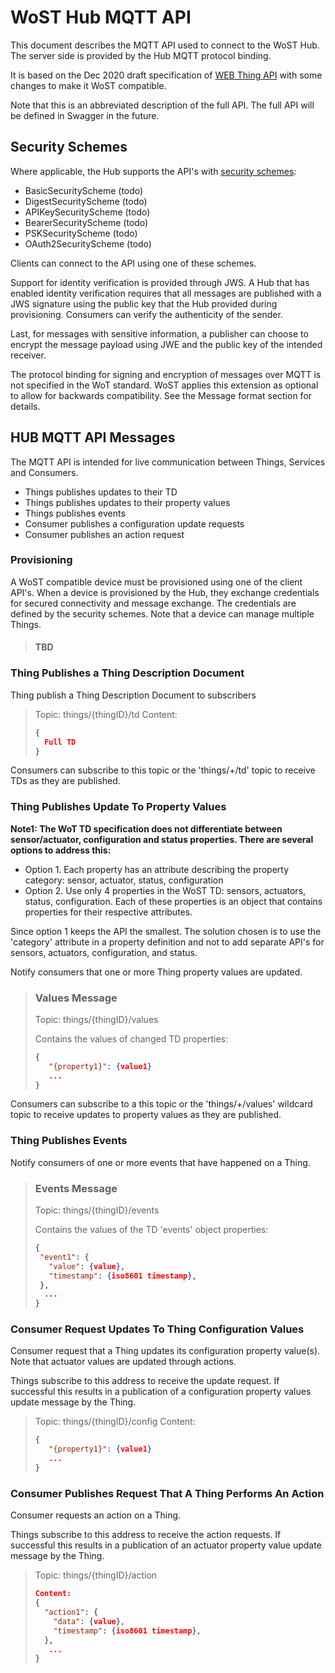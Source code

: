 
# WoST Hub MQTT API

This document describes the MQTT API used to connect to the WoST Hub. The server side is provided by the Hub MQTT protocol binding.

It is based on the Dec 2020 draft specification of [WEB Thing API](https://webthings.io/api/) with some changes to make it WoST compatible.

Note that this is an abbreviated description of the full API. The full API will be defined in Swagger in the future.

## Security Schemes

Where applicable, the Hub supports the API's with [security schemes](https://www.w3.org/TR/wot-thing-description/): 
* BasicSecurityScheme   (todo)
* DigestSecurityScheme  (todo)
* APIKeySecurityScheme  (todo)
* BearerSecurityScheme  (todo)
* PSKSecurityScheme     (todo)
* OAuth2SecurityScheme  (todo)

Clients can connect to the API using one of these schemes. 

Support for identity verification is provided through JWS. A Hub that has enabled identity verification requires that all messages are published with a JWS signature using the public key that the Hub provided during provisioning. Consumers can verify the authenticity of the sender.

Last, for messages with sensitive information, a publisher can choose to encrypt the message payload using JWE and the public key of the intended receiver. 

The protocol binding for signing and encryption of messages over MQTT is not specified in the WoT standard. WoST applies this extension as optional to allow for backwards compatibility. See the Message format section for details.

## HUB MQTT API Messages 

The MQTT API is intended for live communication between Things, Services and Consumers. 

* Things publishes updates to their TD 
* Things publishes updates to their property values 
* Things publishes events
* Consumer publishes a configuration update requests
* Consumer publishes an action request

### Provisioning

A WoST compatible device must be provisioned using one of the client API's. When a device is provisioned by the Hub, they exchange credentials for secured connectivity and message exchange. The credentials are defined by the security schemes. Note that a device can manage multiple Things.


> #### TBD


### Thing Publishes a Thing Description Document

Thing publish a Thing Description Document to subscribers

> Topic: things/{thingID}/td
> Content: 
> ```json
> {
>   Full TD
> }
>```

Consumers can subscribe to this topic or the 'things/+/td' topic to receive TDs as they are published.


### Thing Publishes Update To Property Values

**Note1: The WoT TD specification does not differentiate between sensor/actuator, configuration and status properties. There are several options to address this:**
* Option 1. Each property has an attribute describing the property category: sensor, actuator, status, configuration
* Option 2. Use only 4 properties in the WoST TD: sensors, actuators, status, configuration. Each of these properties is an object that contains properties for their respective attributes.

Since option 1 keeps the API the smallest. The solution chosen is to use the 'category' attribute in a property definition and not to add separate API's for sensors, actuators, configuration, and status.

Notify consumers that one or more Thing property values are updated. 

> ### Values Message
> Topic: things/{thingID}/values
> 
> Contains the values of changed TD properties:
> ```json
> {
>    "{property1}": {value1}
>    ...
> }
>```

Consumers can subscribe to a this topic or the 'things/+/values' wildcard topic to receive updates to property values as they are published.

### Thing Publishes Events

Notify consumers of one or more events that have happened on a Thing.

> ### Events Message
> Topic: things/{thingID}/events
> 
> Contains the values of the TD 'events' object properties:
>```json
>{
>  "event1": {
>    "value": {value},
>    "timestamp": {iso8601 timestamp},
>  },
>   ...
>}
>```

### Consumer Request Updates To Thing Configuration Values

Consumer request that a Thing updates its configuration property value(s). Note that actuator values are updated through actions.

Things subscribe to this address to receive the update request. If successful this results in a publication of a configuration property values update message by the Thing.

> Topic: things/{thingID}/config
> Content: 
> ```json
> {
>    "{property1}": {value1}
>    ...
> }
>```

### Consumer Publishes Request That A Thing Performs An Action

Consumer requests an action on a Thing. 

Things subscribe to this address to receive the action requests. If successful this results in a publication of an actuator property value update message by the Thing.

> Topic: things/{thingID}/action
> ```json
> Content:
> {
>   "action1": {
>     "data": {value},
>     "timestamp": {iso8601 timestamp},
>   },
>    ...
> }
> ```


